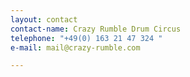 ```yaml
---
layout: contact
contact-name: Crazy Rumble Drum Circus
telephone: "+49(0) 163 21 47 324 "
e-mail: mail@crazy-rumble.com

---
```

